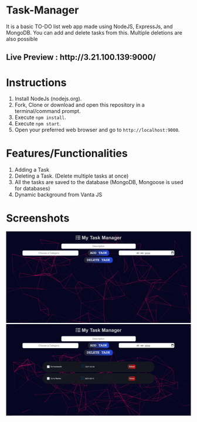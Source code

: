 # Task-Manager
It is a basic TO-DO list web app made using NodeJS, ExpressJs, and MongoDB. You can add and delete tasks from this. Multiple deletions are also possible

<h2> Live Preview : http://3.21.100.139:9000/

# Instructions

1. Install NodeJs (nodejs.org).
2. Fork, Clone or download and open this repository in a terminal/command prompt.
3. Execute `npm install`.
4. Execute `npm start`.
5. Open your preferred web browser and go to `http://localhost:9000`.

# Features/Functionalities

1. Adding a Task
2. Deleting a Task. (Delete multiple tasks at once)
3. All the tasks are saved to the database (MongoDB, Mongoose is used for databases)
4. Dynamic background from Vanta JS

# Screenshots
<img src="assests/images/ss1.png">
<img src="assests/images/screenshot2.png">
